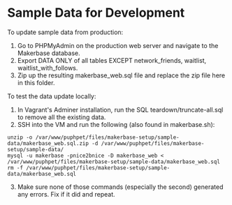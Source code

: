 # Sample Data for Development

To update sample data from production:

1. Go to PHPMyAdmin on the production web server and navigate to the Makerbase database.
2. Export DATA ONLY of all tables EXCEPT network_friends, waitlist, waitlist_with_follows.
3. Zip up the resulting makerbase_web.sql file and replace the zip file here in this folder.

To test the data update locally:

1. In Vagrant's Adminer installation, run the SQL teardown/truncate-all.sql to remove all the existing data.
2. SSH into the VM and run the following (also found in makerbase.sh):
```
unzip -o /var/www/puphpet/files/makerbase-setup/sample-data/makerbase_web.sql.zip -d /var/www/puphpet/files/makerbase-setup/sample-data/
mysql -u makerbase -pnice2bnice -D makerbase_web < /var/www/puphpet/files/makerbase-setup/sample-data/makerbase_web.sql
rm -f /var/www/puphpet/files/makerbase-setup/sample-data/makerbase_web.sql
```

3. Make sure none of those commands (especially the second) generated any errors. Fix if it did and repeat.